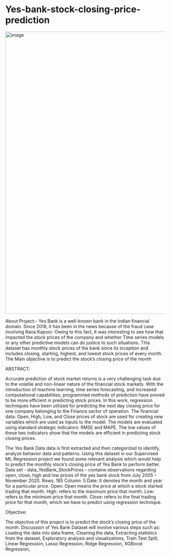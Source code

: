 # Yes-bank-stock-closing-price-prediction
<img width="886" alt="image" src="https://user-images.githubusercontent.com/123284935/234546635-052dd0ba-653b-4482-b235-2b54a3996d5e.png">


About Project:-
Yes Bank is a well-known bank in the Indian financial domain. Since 2018, it has been in the news because of the fraud case involving Rana Kapoor. Owing to this fact, it was interesting to see how that impacted the stock prices of the company and whether Time series models or any other predictive models can do justice to such situations. This dataset has monthly stock prices of the bank since its inception and includes closing, starting, highest, and lowest stock prices of every month. The Main objective is to predict the stock’s closing price of the month


ABSTRACT:

Accurate prediction of stock market returns is a very challenging task due to the volatile and non-linear nature of the financial stock markets. With the introduction of machine learning, time series forecasting, and increased computational capabilities, programmed methods of prediction have proved to be more efficient in predicting stock prices. In this work, regression techniques have been utilized for predicting the next day closing price for one company belonging to the Finance sector of operation. The financial data: Open, High, Low, and Close prices of stock are used for creating new variables which are used as inputs to the model. The models are evaluated using standard strategic indicators: RMSE and MAPE. The low values of these two indicators show that the models are efficient in predicting stock closing prices.




The Yes Bank Data data is first extracted and then categorized to identify, analyze behavior data and patterns. Using this dataset in our Supervised ML-Regression project we found some relevant analysis which would help to predict the monthly stock’s closing price of Yes Bank to perform better.
Data set - data_YesBank_StockPrices - contains observations regarding open, close, high and low prices of the yes bank stock from July 2005 – November 2020.
Rows: 185
Column: 5
Date: It denotes the month and year for a particular price.
Open: Open means the price at which a stock started trading that month.
High: refers to the maximum price that month.
Low: refers to the minimum price that month.
Close: refers to the final trading price for that month, which we have to predict using regression technique.


Objective:

The objective of this project is to predict the stock’s closing price of the month. Discussion of Yes Bank Dataset will involve various steps such as:
Loading the data into data frame, 
Cleaning the data, 
Extracting statistics from the dataset, 
Exploratory analysis and visualizations, 
Train Test Split, 
Linear Regression, 
Lasso Regression, 
Ridge Regression, 
XGBoost Regression, 
